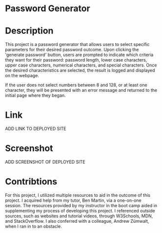 # Password Generator

# Description
This project is a password generator that allows users to select specific parameters for their desired password outcome. Upon clicking the 'generate password' button, users are prompted to indicate which criteria they want for their password: password length, lower case characters, upper case characters, numerical characters, and special characters. Once the desired characteristics are selected, the result is logged and displayed on the webpage.

If the user does not select numbers between 8 and 128, or at least one character, they will be presented with an error message and returned to the initial page where they began. 

# Link
ADD LINK TO DEPLOYED SITE

# Screenshot
ADD SCREENSHOT OF DEPLOYED SITE

# Contribtions
For this project, I utilized multiple resources to aid in the outcome of this project. I acquired help from my tutor, Ben Martin, via a one-on-one session. The resources provided by my instructor in the boot camp aided in supplementing my process of developing this project. I referenced outside sources, such as websites and tutorial videos, through W3Schools, MDN, and StackOverflow. I also conferred with a colleague, Andrew Zümwalt, when I ran in to an obstacle. 
